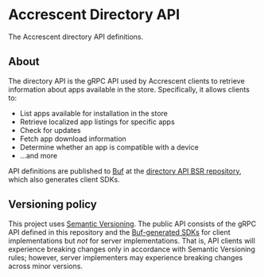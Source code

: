 <!--
Copyright 2025 Logan Magee

SPDX-License-Identifier: MPL-2.0
-->

# Accrescent Directory API

The Accrescent directory API definitions.

## About

The directory API is the gRPC API used by Accrescent clients to retrieve information about apps
available in the store. Specifically, it allows clients to:

- List apps available for installation in the store
- Retrieve localized app listings for specific apps
- Check for updates
- Fetch app download information
- Determine whether an app is compatible with a device
- ...and more

API definitions are published to [Buf] at the [directory API BSR repository], which also generates
client SDKs.

## Versioning policy

This project uses [Semantic Versioning]. The public API consists of the gRPC API defined in this
repository and the [Buf-generated SDKs] for client implementations but _not_ for server
implementations. That is, API clients will experience breaking changes only in accordance with
Semantic Versioning rules; however, server implementers may experience breaking changes across minor
versions.

[Buf]: https://buf.build
[Buf-generated SDKs]: https://buf.build/accrescent/directory-api/sdks
[directory API BSR repository]: https://buf.build/accrescent/directory-api
[semantic versioning]: https://semver.org
